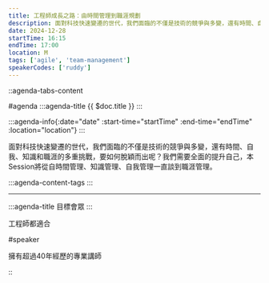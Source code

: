 ```yaml
---
title: 工程師成長之路：由時間管理到職涯規劃
description: 面對科技快速變遷的世代，我們面臨的不僅是技術的競爭與多變，還有時間、自我、知識和職涯的多重挑戰，要如何脫穎而出呢？我們需要全面的提升自己，本Session將從自時間管理、知識管理、自我管理一直談到職涯管理。
date: 2024-12-28
startTime: 16:15
endTime: 17:00
location: M
tags: ['agile', 'team-management']
speakerCodes: ['ruddy']
---
```


::agenda-tabs-content
<!--議程資訊-->
#agenda
:::agenda-title
{{ $doc.title }}
:::

:::agenda-info{:date="date" :start-time="startTime" :end-time="endTime" :location="location"}
:::

<!--議程資訊(內容)-->
面對科技快速變遷的世代，我們面臨的不僅是技術的競爭與多變，還有時間、自我、知識和職涯的多重挑戰，要如何脫穎而出呢？我們需要全面的提升自己，本Session將從自時間管理、知識管理、自我管理一直談到職涯管理。

:::agenda-content-tags
:::

---

:::agenda-title
目標會眾
:::

<!--目標會眾(內容)-->
工程師都適合

<!--講者介紹-->
#speaker
<!--講者介紹(內容)-->
擁有超過40年經歷的專業講師

::
